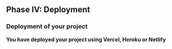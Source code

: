## Phase IV: Deployment

### Deployment of your project

**You have deployed your project using Vercel, Heroku or Netlify**
